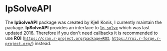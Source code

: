# lpSolveAPI

The **lpSolveAPI** package was created by Kjell Konis, I currently maintain the package.
**lpSolveAPI** provides an interface to [`lp_solve`](https://sourceforge.net/projects/lpsolve)
which was last updated 2016. Therefore if you don't need callbacks it is recommended 
to use **ROI** ([`https://cran.r-project.org/package=ROI`](https://cran.r-project.org/package=ROI), [`https://roi.r-forge.r-project.org/`](https://roi.r-forge.r-project.org/)) instead.
